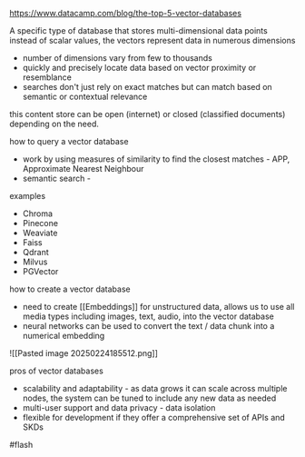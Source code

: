 https://www.datacamp.com/blog/the-top-5-vector-databases

A specific type of database that stores multi-dimensional data points instead of scalar values, the vectors represent data in numerous dimensions 
- number of dimensions vary from few to thousands
- quickly and precisely locate data based on vector proximity or resemblance 
- searches don't just rely on exact matches but can match based on semantic or contextual relevance 

this content store can be open (internet) or closed (classified documents) depending on the need.

how to query a vector database 
- work by using measures of similarity to find the closest matches - APP, Approximate Nearest Neighbour 
- semantic search - 

examples 
- Chroma 
- Pinecone
- Weaviate
- Faiss
- Qdrant
- Milvus
- PGVector

how to create a vector database 
- need to create [[Embeddings]] for unstructured data, allows us to use all media types including images, text, audio, into the vector database 
- neural networks can be used to convert the text / data chunk into a numerical embedding 

![[Pasted image 20250224185512.png]]

pros of vector databases 
- scalability and adaptability - as data grows it can scale across multiple nodes, the system can be tuned to include any new data as needed 
- multi-user support and data privacy - data isolation 
- flexible for development if they offer a comprehensive set of APIs and SKDs

#flash 